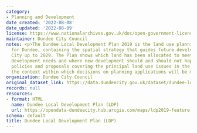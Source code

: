 ```yaml
---
category:
- Planning and Development
date_created: '2022-08-08'
date_updated: '2022-08-09'
license: https://www.nationalarchives.gov.uk/doc/open-government-licence/version/3/
maintainer: Dundee City Council
notes: <p>The Dundee Local Development Plan 2019 is the land use planning document
  for Dundee, containing the spatial strategy that guides future development in the
  City up to 2029. The Plan shows which land has been allocated to meet the City's
  development needs and where new development should and should not happen. It contains
  policies and proposals covering the principal land use issues in the City, and provides
  the context within which decisions on planning applications will be made. </p>
organization: Dundee City Council
original_dataset_link: https://data.dundeecity.gov.uk/dataset/dundee-local-development-plan-ldp
records: null
resources:
- format: HTML
  name: Dundee Local Development Plan (LDP)
  url: https://opendata-dundeecity.hub.arcgis.com/maps/ldp2019-feature-layers/about
schema: default
title: Dundee Local Development Plan (LDP)
---
```

